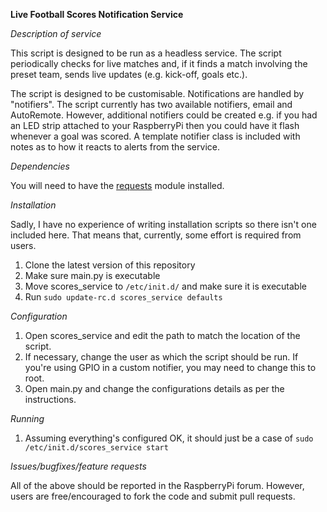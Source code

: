 **Live Football Scores Notification Service**

*Description of service*

This script is designed to be run as a headless service. The script periodically checks for live matches and, if it finds a match involving the preset team, sends live updates (e.g. kick-off, goals etc.).

The script is designed to be customisable. Notifications are handled by "notifiers". The script currently has two available notifiers, email and AutoRemote. However, additional notifiers could be created e.g. if you had an LED strip attached to your RaspberryPi then you could have it flash whenever a goal was scored. A template notifier class is included with notes as to how it reacts to alerts from the service.

*Dependencies*

You will need to have the [requests](http://www.python-requests.org/en/latest/) module installed.

*Installation*

Sadly, I have no experience of writing installation scripts so there isn't one included here. That means that, currently, some effort is required from users.

1. Clone the latest version of this repository
2. Make sure main.py is executable
3. Move scores_service to `/etc/init.d/` and make sure it is executable
4. Run `sudo update-rc.d scores_service defaults`

*Configuration*

1. Open scores_service and edit the path to match the location of the script.
2. If necessary, change the user as which the script should be run. If you're using GPIO in a custom notifier, you may need to change this to root.
3. Open main.py and change the configurations details as per the instructions.

*Running*

1. Assuming everything's configured OK, it should just be a case of `sudo /etc/init.d/scores_service start`

*Issues/bugfixes/feature requests*

All of the above should be reported in the RaspberryPi forum. However, users are free/encouraged to fork the code and submit pull requests.
